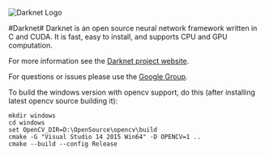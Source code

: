 ![Darknet Logo](http://pjreddie.com/media/files/darknet-black-small.png)

#Darknet#
Darknet is an open source neural network framework written in C and CUDA. It is fast, easy to install, and supports CPU and GPU computation.

For more information see the [Darknet project website](http://pjreddie.com/darknet).

For questions or issues please use the [Google Group](https://groups.google.com/forum/#!forum/darknet).

To build the windows version with opencv support, do this (after installing latest opencv source building it):

````
mkdir windows
cd windows
set OpenCV_DIR=D:\OpenSource\opencv\build
cmake -G "Visual Studio 14 2015 Win64" -D OPENCV=1 ..
cmake --build --config Release
````
